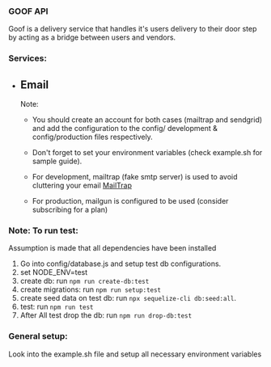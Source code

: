 ### **GOOF API**
Goof is a delivery service that handles it's users delivery to their door step by acting as a bridge between users and vendors.

### Services:
 - ## Email
    Note: 
      - You should create an account for both cases (mailtrap and sendgrid) and add the configuration to the config/ development & config/production files respectively.
      - Don't forget to set your environment variables (check example.sh for sample guide).

    - For development, mailtrap (fake smtp server) is used to avoid cluttering your email [MailTrap](https://mailtrap.io)
    - For production, mailgun is configured to be used (consider subscribing for a plan)


### Note: To run test:

Assumption is made that all dependencies have been installed

1. Go into config/database.js and setup test db configurations.
2. set NODE_ENV=test
3. create db: run `npm run create-db:test`
4. create migrations: run `npm run setup:test`
5. create seed data on test db: run `npx sequelize-cli db:seed:all`.
6. test: run `npm run test`
7. After All test drop the db: run `npm run drop-db:test`

### General setup:
 Look into the example.sh file and setup all necessary environment variables
 